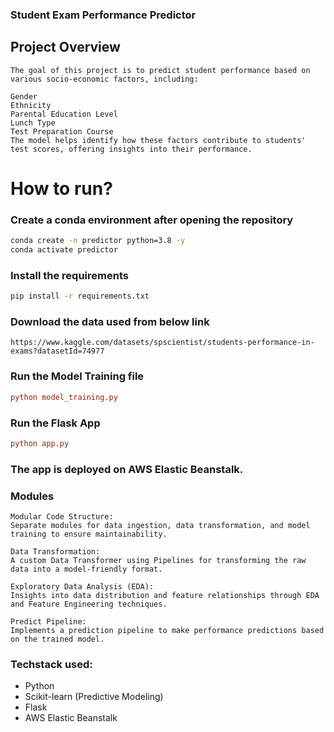 ### Student Exam Performance Predictor

## Project Overview
```
The goal of this project is to predict student performance based on various socio-economic factors, including:

Gender
Ethnicity
Parental Education Level
Lunch Type
Test Preparation Course
The model helps identify how these factors contribute to students' test scores, offering insights into their performance.
```
# How to run?

### Create a conda environment after opening the repository

```bash
conda create -n predictor python=3.8 -y
conda activate predictor
```

### Install the requirements
```bash
pip install -r requirements.txt
```

### Download the data used from below link
```
https://www.kaggle.com/datasets/spscientist/students-performance-in-exams?datasetId=74977
```


### Run the Model Training file

```ini
python model_training.py

```

### Run the Flask App

```ini
python app.py

```
### The app is deployed on AWS Elastic Beanstalk. 


### Modules
```
Modular Code Structure:
Separate modules for data ingestion, data transformation, and model training to ensure maintainability.

Data Transformation:
A custom Data Transformer using Pipelines for transforming the raw data into a model-friendly format.

Exploratory Data Analysis (EDA):
Insights into data distribution and feature relationships through EDA and Feature Engineering techniques.

Predict Pipeline:
Implements a prediction pipeline to make performance predictions based on the trained model.
```
### Techstack used:
- Python
- Scikit-learn (Predictive Modeling)
- Flask
- AWS Elastic Beanstalk

